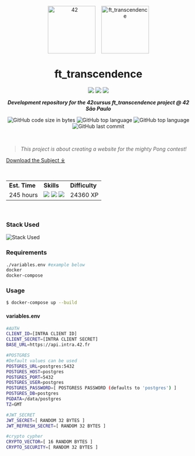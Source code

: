 <p align="center">
	<img width="130px;" src="https://game.42sp.org.br/static/assets/images/42_logo_black.svg" align="center" alt="42" />&nbsp;&nbsp;&nbsp;
	<img width="130px" src="https://game.42sp.org.br/static/assets/achievements/ft_transcendencem.png" align="center" alt="ft_transcendence" />
	<h1 align="center">ft_transcendence</h1>
</p>
<p align="center">
	<img src="https://img.shields.io/badge/Success-100/100_✓-gray.svg?colorA=61c265&colorB=4CAF50&style=for-the-badge">
	<img src="https://img.shields.io/badge/Linux-FCC624?style=for-the-badge&logo=linux&logoColor=black">
	<img src="https://img.shields.io/badge/mac%20os-000000?style=for-the-badge&logo=apple&logoColor=white">
</p>

<p align="center">
	<b><i>Development repository for the 42cursus ft_transcendence project @ 42 São Paulo</i></b><br>
</p>

<p align="center">
	<img alt="GitHub code size in bytes" src="https://img.shields.io/github/languages/code-size/iwillenshofer/ft_transcendence?color=blueviolet" />
	<img alt="GitHub top language" src="https://img.shields.io/github/languages/top/iwillenshofer/ft_transcendence?color=blue" />
	<img alt="GitHub top language" src="https://img.shields.io/github/commit-activity/t/iwillenshofer/ft_transcendence?color=brightgreen" />
	<img alt="GitHub last commit" src="https://img.shields.io/github/last-commit/iwillenshofer/ft_transcendence?color=brightgreen" />
</p>
<br>

> _This project is about creating a website for the mighty Pong contest!_

[Download the Subject ⤓](en.subject.pdf)

<br>

<p align="center">
	<table>
		<tr>
			<td><b>Est. Time</b></td>
			<td><b>Skills</b></td>
			<td><b>Difficulty</b></td>
		</tr>
		<tr>
			<td valign="top">245 hours</td>
			<td valign="top">
<img src="https://img.shields.io/badge/Web-555">
<img src="https://img.shields.io/badge/Group & interpersonal-555">
<img src="https://img.shields.io/badge/Rigor-555">
			</td>
			<td valign="top"> 24360 XP</td>
		</tr>
	</table>
</p>

<br>

### Stack Used
![Stack Used](https://skillicons.dev/icons?i=postgres,nestjs,angular,docker&theme=light)


### Requirements
```bash
./variables.env #example below
docker
docker-compose
```

### Usage
```bash
$ docker-compose up --build
```

#### variables.env
```bash
#AUTH
CLIENT_ID=[INTRA CLIENT ID]
CLIENT_SECRET=[INTRA CLIENT SECRET]
BASE_URL=https://api.intra.42.fr

#POSTGRES
#Default values can be used
POSTGRES_URL=postgres:5432
POSTGRES_HOST=postgres
POSTGRES_PORT=5432
POSTGRES_USER=postgres
POSTGRES_PASSWORD=[ POSTGRESS PASSWORD (defaults to 'postgres') ]
POSTGRES_DB=postgres
PGDATA=/data/postgres
TZ=GMT

#JWT_SECRET
JWT_SECRET=[ RANDOM 32 BYTES ]
JWT_REFRESH_SECRET=[ RANDOM 32 BYTES ]

#crypto cypher
CRYPTO_VECTOR=[ 16 RANDOM BYTES ]
CRYPTO_SECURITY=[ RANDOM 32 BYTES ]
```